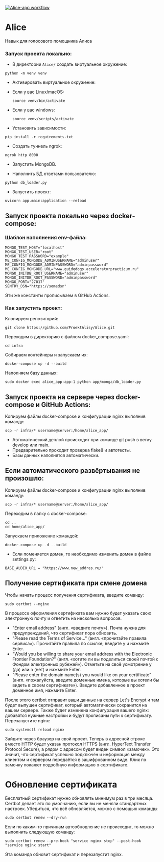 [![Alice-app workflow](https://github.com/ProektAlisy/Alice/actions/workflows/main.yml/badge.svg)](https://github.com/ProektAlisy/Alice/actions/workflows/main.yml)
# Alice
Навык для голосового помощника Алиса

### Запуск проекта локально:

- В директории `Alice/` создать виртуальное окружение:

`python -m venv venv`

- Активировать виртуальное окружение:

* Если у вас Linux/macOS:
    ```
    source venv/bin/activate
    ```
* Если у вас windows:
    ```
    source venv/scripts/activate
    ```

- Установить зависимости:
```
pip install -r requirements.txt
```

- Создать туннель ngrok:
```
ngrok http 8000
```
- Запустить MongoDB.

- Наполнить БД ответами пользователю:
```
python db_loader.py
```
- Запустить проект:
```
uvicorn app.main:application --reload
```

## Запуск проекта локально через docker-compose:

### Шаблон наполнения env-файла:
```
MONGO_TEST_HOST="localhost"
MONGO_TEST_USER="root"
MONGO_TEST_PASSWORD="example"
ME_CONFIG_MONGODB_ADMINUSERNAME="adminuser"
ME_CONFIG_MONGODB_ADMINPASSWORD="adminpassword"
ME_CONFIG_MONGODB_URL="www.guidedogs.acceleratorpracticum.ru"
MONGO_INITDB_ROOT_USERNAME="adminuser"
MONGO_INITDB_ROOT_PASSWORD="adminpassword"
MONGO_PORT="27017"
SENTRY_DSN="https://somedsn"
```
Эти же константы прописываем в GitHub Actions.


### Как запустить проект:
Клонируем репозиторий:
```
git clone https://github.com/ProektAlisy/Alice.git
```
Переходим в директорию с файлом docker_compose.yaml:
```
cd infra
```
Собираем контейнеры и запускаем их:
```
docker-compose up -d --build 
```
Наполняем базу данных:
```
sudo docker exec alice_app-app-1 python app/monga/db_loader.py
```

## Запуск проекта на сервере через docker-compose и GitHub Actions:
Копируем файлы docker-compose и конфигурации nginx выполнив команду:
```
scp -r infra/* username@server:/home/alice_app/
```
- Автоматический деплой происходит при команде git push в ветку develop или main.
- Предварительно проходит проверка flake8 и автотесты.
- Базы данных наполнятся автоматически.

## Если автоматического развёртывания не произошло:
Копируем файлы docker-compose и конфигурации nginx выполнив команду:
```
scp -r infra/* username@server:/home/alice_app/
```
Переходим в папку c docker-compose:
```
cd ..
cd home/alice_app/
```
Запускаем приложение командой:
```
docker-compose up -d --build
```

- Если поменяется домен, то необходимо изменить домен в файле settings.py:
```
BASE_AUDIO_URL = "https://www.new_addres.ru/"
```

## Получение сертификата при смене домена

Чтобы начать процесс получения сертификата, введите команду:
```
sudo certbot --nginx 
```

В процессе оформления сертификата вам нужно будет указать свою электронную почту и ответить на несколько вопросов.

- "Enter email address" (англ. «введите почту»). Почта нужна для предупреждений, что сертификат пора обновить.
- "Please read the Terms of Service..." (англ. «прочитайте правила сервиса»). Прочитайте правила по ссылке, введите y и нажмите Enter.
- "Would you be willing to share your email address with the Electronic Frontier Foundation?" (англ. «хотите ли вы поделиться своей почтой с Фондом электронных рубежей»). Отметьте на своё усмотрение y (да) или n (нет) и нажмите Enter.
- "Please enter the domain name(s) you would like on your certificate" (англ. «пожалуйста, введите доменные имена, которые вы хотели бы видеть в своем сертификате»). Введите добавленное в проект доменное имя, нажмите Enter.

После этого certbot отправит ваши данные на сервер Let's Encrypt и там будет выпущен сертификат, который автоматически сохранится на вашем сервере. Также будет изменена конфигурация вашего nginx: добавятся нужные настройки и будут прописаны пути к сертификату.
Перезапустите nginx:
```
sudo systemctl reload nginx 
```
Зайдите через браузер на свой проект. Теперь в адресной строке вместо HTTP будет указан протокол HTTPS (англ. HyperText Transfer Protocol Secure), а рядом с адресом будет виден символ «замочек». Это значит, что сертификат успешно подключён и информация между клиентом и сервером передаётся в зашифрованном виде. Клик по замочку покажет подробную информацию о сертификате.

# Обновление сертификата

Бесплатный сертификат нужно обновлять минимум раз в три месяца. Certbot делает это по умолчанию, если вы не меняли стандартных настроек. 
Убедиться, что всё обновляется, можно с помощью команды:
```
sudo certbot renew --dry-run 
```
Если по каким-то причинам автообновление не происходит, то можно выполнить следующую команду:
```
sudo certbot renew --pre-hook "service nginx stop" --post-hook "service nginx start" 
```
Эта команда обновит сертификат и перезапустит nginx.
